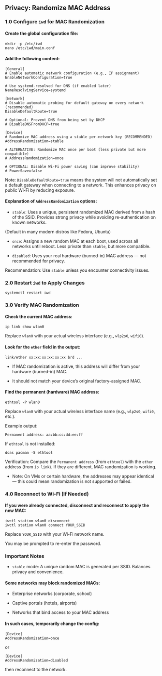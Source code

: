 ## Privacy: Randomize MAC Address
### 1.0 Configure `iwd` for MAC Randomization
#### Create the global configuration file:
```shell
mkdir -p /etc/iwd
nano /etc/iwd/main.conf
```

#### Add the following content:
```shell
[General]
# Enable automatic network configuration (e.g., IP assignment)
EnableNetworkConfiguration=true

# Use systemd-resolved for DNS (if enabled later)
NameResolvingService=systemd

[Network]
# Disable automatic probing for default gateway on every network (recommended)
DisableDefaultRoute=true

# Optional: Prevent DNS from being set by DHCP
# DisableDNSFromDHCP=true

[Device]
# Randomize MAC address using a stable per-network key (RECOMMENDED)
AddressRandomization=stable

# ALTERNATIVE: Randomize MAC once per boot (less private but more compatible)
# AddressRandomization=once

# OPTIONAL: Disable Wi-Fi power saving (can improve stability)
# PowerSave=false
```
Note: `DisableDefaultRoute=true` means the system will not automatically set a default gateway when connecting to a network. This enhances privacy on public Wi-Fi by reducing exposure. 

#### Explanation of `AddressRandomization` options:

- `stable`: Uses a unique, persistent randomized MAC derived from a hash of the SSID. Provides strong privacy while avoiding re-authentication on known networks.

(Default in many modern distros like Fedora, Ubuntu)

- `once`: Assigns a new random MAC at each boot, used across all networks until reboot. Less private than `stable`, but more compatible.

- `disabled`: Uses your real hardware (burned-in) MAC address — not recommended for privacy.

Recommendation: Use `stable` unless you encounter connectivity issues.

### 2.0 Restart `iwd` to Apply Changes
```shell
systemctl restart iwd
```

### 3.0 Verify MAC Randomization
#### Check the current MAC address:
```shell
ip link show wlan0
```
Replace `wlan0` with your actual wireless interface (e.g., `wlp2s0`, `wifi0`). 

#### Look for the `ether` field in the output:
```shell
link/ether xx:xx:xx:xx:xx:xx brd ...
```
- If MAC randomization is active, this address will differ from your hardware (burned-in) MAC.

- It should not match your device’s original factory-assigned MAC.

#### Find the permanent (hardware) MAC address:
```shell
ethtool -P wlan0
```
Replace `wlan0` with your actual wireless interface name (e.g., `wlp2s0`, `wifi0`, etc.). 

Example output:
```shell
Permanent address: aa:bb:cc:dd:ee:ff
```

If `ethtool` is not installed:
```shell
doas pacman -S ethtool
```
Verification: Compare the `Permanent address` (from `ethtool`) with the `ether` address (from `ip link`).
If they are different, MAC randomization is working.

- Note: On VMs or certain hardware, the addresses may appear identical — this could mean randomization is not supported or failed. 

### 4.0 Reconnect to Wi-Fi (If Needed)
#### If you were already connected, disconnect and reconnect to apply the new MAC:
```shell
iwctl station wlan0 disconnect
iwctl station wlan0 connect YOUR_SSID
```
Replace `YOUR_SSID` with your Wi-Fi network name.

You may be prompted to re-enter the password. 

### Important Notes

- `stable` mode: A unique random MAC is generated per SSID. Balances privacy and convenience.

#### Some networks may block randomized MACs:

- Enterprise networks (corporate, school)

- Captive portals (hotels, airports)

- Networks that bind access to your MAC address

#### In such cases, temporarily change the config:
```shell
[Device]
AddressRandomization=once
```

or

```
[Device]
AddressRandomization=disabled
```
then reconnect to the network.
